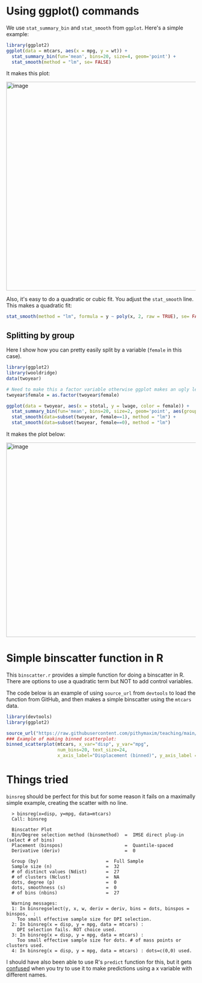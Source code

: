 # Using ggplot() commands # 

We use `stat_summary_bin` and `stat_smooth` from `ggplot`. Here's a simple example:
```R
library(ggplot2)
ggplot(data = mtcars, aes(x = mpg, y = wt)) +
  stat_summary_bin(fun='mean', bins=20, size=4, geom='point') + 
  stat_smooth(method = "lm", se= FALSE) 
```
It makes this plot:

<img width="555" alt="image" src="https://user-images.githubusercontent.com/6835110/227791221-c9f5f2a5-f25c-418b-b218-50cc03d365e6.png">

Also, it's easy to do a quadratic or cubic fit. You adjust the `stat_smooth` line. This makes a quadratic fit:
```R
stat_smooth(method = "lm", formula = y ~ poly(x, 2, raw = TRUE), se= FALSE) 
```
## Splitting by group ## 
Here I show how you can pretty easily split by a variable (`female` in this case).
```R
library(ggplot2)
library(wooldridge)
data(twoyear)

# Need to make this a factor variable otherwise ggplot makes an ugly legend
twoyear$female = as.factor(twoyear$female)

ggplot(data = twoyear, aes(x = stotal, y = lwage, color = female)) +
  stat_summary_bin(fun='mean', bins=20, size=2, geom='point', aes(group=female)) + 
  stat_smooth(data=subset(twoyear, female==1), method = "lm") +
  stat_smooth(data=subset(twoyear, female==0), method = "lm")
```
It makes the plot below:

<img width="517" alt="image" src="https://user-images.githubusercontent.com/6835110/227786677-5419a390-727d-43bd-a722-e46700e1a34a.png">

# Simple binscatter function in R #

This `binscatter.r` provides a simple function for doing a binscatter in R. There are options to use a quadratic term but NOT to add control variables. 

The code below is an example of using `source_url` from `devtools` to load the function from GitHub, and then makes a simple binscatter using the `mtcars` data.
```R
library(devtools)
library(ggplot2)

source_url("https://raw.githubusercontent.com/pithymaxim/teaching/main/Rscraps/binscatter/binscatter.r")
### Example of making binned scatterplot: 
binned_scatterplot(mtcars, x_var="disp", y_var="mpg",                     #### Required arguments 
                   num_bins=20, text_size=24,                             #### Optional arguments
                   x_axis_label="Displacement (binned)", y_axis_label = "MPG (binned)", quadratic=FALSE)
```

# Things tried #

`binsreg` should be perfect for this but for some reason it fails on a maximally simple example, creating the scatter with no line.

      > binsreg(x=disp, y=mpg, data=mtcars)
      Call: binsreg

      Binscatter Plot
      Bin/Degree selection method (binsmethod)  =  IMSE direct plug-in (select # of bins)
      Placement (binspos)                       =  Quantile-spaced
      Derivative (deriv)                        =  0

      Group (by)                         =  Full Sample
      Sample size (n)                    =  32
      # of distinct values (Ndist)       =  27
      # of clusters (Nclust)             =  NA
      dots, degree (p)                   =  0
      dots, smoothness (s)               =  0
      # of bins (nbins)                  =  27

      Warning messages:
      1: In binsregselect(y, x, w, deriv = deriv, bins = dots, binspos = binspos,  :
        Too small effective sample size for DPI selection.
      2: In binsreg(x = disp, y = mpg, data = mtcars) :
        DPI selection fails. ROT choice used.
      3: In binsreg(x = disp, y = mpg, data = mtcars) :
        Too small effective sample size for dots. # of mass points or clusters used.
      4: In binsreg(x = disp, y = mpg, data = mtcars) : dots=c(0,0) used.

I should have also been able to use R's `predict` function for this, but it gets [confused](https://stackoverflow.com/questions/27464893/getting-warning-newdata-had-1-row-but-variables-found-have-32-rows-on-pred) when you try to use it to make predictions using a x variable with different names. 

